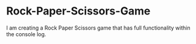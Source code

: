 # Rock-Paper-Scissors-Game
I am creating a Rock Paper Scissors game that has full functionality within the console log.
